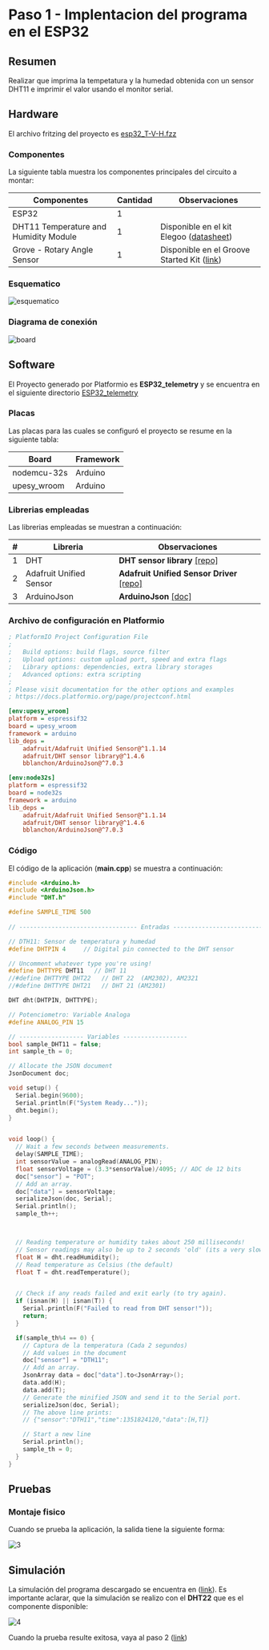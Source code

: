 # Paso 1 - Implentacion del programa en el ESP32


## Resumen

Realizar que imprima la tempetatura y la humedad obtenida con un sensor DHT11 e imprimir el valor usando el monitor serial.

## Hardware

El archivo fritzing del proyecto es [esp32_T-V-H.fzz](esp32_T-V-H.fzz)

### Componentes

La siguiente tabla muestra los componentes principales del circuito a montar:

|Componentes|Cantidad|Observaciones|
|---|---|---|
|ESP32|1||
|DHT11 Temperature and Humidity Module|1|Disponible en el kit Elegoo ([datasheet](https://cdn.sparkfun.com/assets/b/3/f/9/d/OKY3068-1.pdf))|
|Grove - Rotary Angle Sensor|1|Disponible en el Groove Started Kit ([link](https://wiki.seeedstudio.com/Grove-Rotary_Angle_Sensor/))|

### Esquematico

![esquematico](esp32_T-V-H_sch.png)

### Diagrama de conexión

![board](esp32_T-V-H_bb.png)

## Software

El Proyecto generado por Platformio es **ESP32_telemetry** y se encuentra en el siguiente directorio [ESP32_telemetry](../ESP32_telemetry/)

### Placas

Las placas para las cuales se configuró el proyecto se resume en la siguiente tabla:

|Board|	Framework|
|----|----|
|nodemcu-32s|	Arduino|
|upesy_wroom|	Arduino|

### Librerias empleadas

Las librerias empleadas se muestran a continuación:

|#|	Libreria|	Observaciones|
|---|---|---|
|1|DHT|**DHT sensor library** [[repo]](https://github.com/adafruit/DHT-sensor-library)|
|2|Adafruit Unified Sensor|**Adafruit Unified Sensor Driver** [[repo]](https://github.com/adafruit/Adafruit_Sensor)|
|3|ArduinoJson|**ArduinoJson** [[doc]](https://arduinojson.org/)|

### Archivo de configuración en Platformio

```ini
; PlatformIO Project Configuration File
;
;   Build options: build flags, source filter
;   Upload options: custom upload port, speed and extra flags
;   Library options: dependencies, extra library storages
;   Advanced options: extra scripting
;
; Please visit documentation for the other options and examples
; https://docs.platformio.org/page/projectconf.html

[env:upesy_wroom]
platform = espressif32
board = upesy_wroom
framework = arduino
lib_deps = 
	adafruit/Adafruit Unified Sensor@^1.1.14
	adafruit/DHT sensor library@^1.4.6
	bblanchon/ArduinoJson@^7.0.3

[env:node32s]
platform = espressif32
board = node32s
framework = arduino
lib_deps = 
	adafruit/Adafruit Unified Sensor@^1.1.14
	adafruit/DHT sensor library@^1.4.6
	bblanchon/ArduinoJson@^7.0.3
```

###  Código

El código de la aplicación (**main.cpp**) se muestra a continuación:

```C++
#include <Arduino.h>
#include <ArduinoJson.h>
#include "DHT.h"

#define SAMPLE_TIME 500
 
// --------------------------------- Entradas --------------------------------- //

// DTH11: Sensor de temperatura y humedad
#define DHTPIN 4     // Digital pin connected to the DHT sensor

// Uncomment whatever type you're using!
#define DHTTYPE DHT11   // DHT 11
//#define DHTTYPE DHT22   // DHT 22  (AM2302), AM2321
//#define DHTTYPE DHT21   // DHT 21 (AM2301)

DHT dht(DHTPIN, DHTTYPE);

// Potenciometro: Variable Analoga
#define ANALOG_PIN 15

// ------------------ Variables ------------------
bool sample_DHT11 = false;
int sample_th = 0;

// Allocate the JSON document
JsonDocument doc;

void setup() {
  Serial.begin(9600);
  Serial.println(F("System Ready..."));
  dht.begin();
}


void loop() {
  // Wait a few seconds between measurements.
  delay(SAMPLE_TIME);
  int sensorValue = analogRead(ANALOG_PIN);
  float sensorVoltage = (3.3*sensorValue)/4095; // ADC de 12 bits
  doc["sensor"] = "POT";
  // Add an array.
  doc["data"] = sensorVoltage;
  serializeJson(doc, Serial);
  Serial.println();
  sample_th++;



  // Reading temperature or humidity takes about 250 milliseconds!
  // Sensor readings may also be up to 2 seconds 'old' (its a very slow sensor)
  float H = dht.readHumidity();
  // Read temperature as Celsius (the default)
  float T = dht.readTemperature();


  // Check if any reads failed and exit early (to try again).
  if (isnan(H) || isnan(T)) {
    Serial.println(F("Failed to read from DHT sensor!"));
    return;
  }

  if(sample_th%4 == 0) {
    // Captura de la temperatura (Cada 2 segundos)
    // Add values in the document
    doc["sensor"] = "DTH11";
    // Add an array.
    JsonArray data = doc["data"].to<JsonArray>();
    data.add(H);
    data.add(T);
    // Generate the minified JSON and send it to the Serial port.
    serializeJson(doc, Serial);
    // The above line prints:
    // {"sensor":"DTH11","time":1351824120,"data":[H,T]}

    // Start a new line
    Serial.println();
    sample_th = 0;
  }
}
```

## Pruebas

### Montaje fisico

Cuando se prueba la aplicación, la salida tiene la siguiente forma:

![3](monitor_serial.png)

## Simulación

La simulación del programa descargado se encuentra en ([link](https://wokwi.com/projects/392118312420212737)). Es importante aclarar, que la simulación se realizo con el **DHT22** que es el componente disponible:

![4](simulacion.png)

Cuando la prueba resulte exitosa, vaya al paso 2 ([link](../paso2/))

